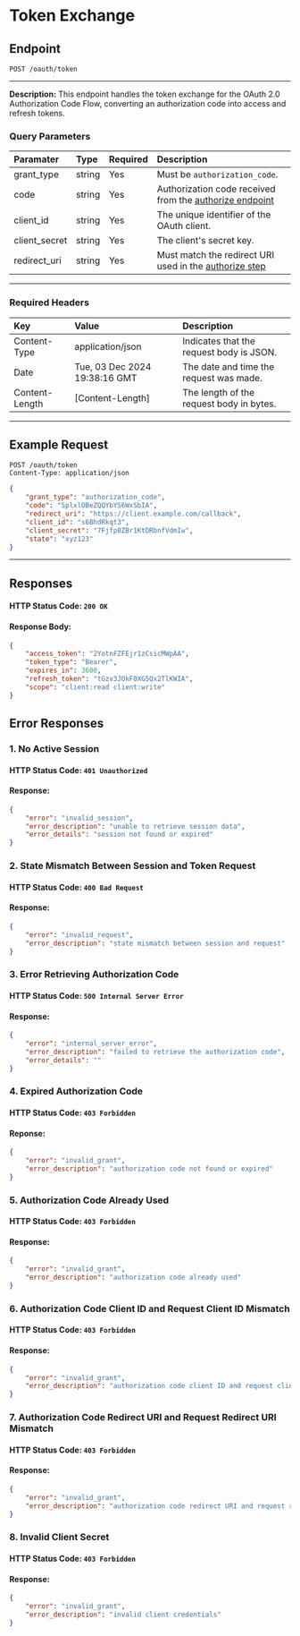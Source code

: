 # Token Exchange
## Endpoint
```
POST /oauth/token
```
---
**Description:** This endpoint handles the token exchange for the OAuth 2.0 Authorization Code Flow, converting an authorization code into access and refresh tokens.

### Query Parameters
| Paramater            | Type          | Required | Description                                                  |
| :--------------------| :-------------| :--------| :------------------------------------------------------------|
| grant_type           | string        | Yes      | Must be `authorization_code`.                                |
| code                 | string        | Yes      | Authorization code received from the [authorize endpoint](authorize_client.md)                      |
| client_id            | string        | Yes      | The unique identifier of the OAuth client.                   |
| client_secret        | string        | Yes      | The client's secret key.                                     |
| redirect_uri         | string        | Yes      | Must match the redirect URI used in the [authorize step](authorize_client.md)                     |
---

### Required Headers
| Key             | Value                         | Description                              |
| :-------------- | :---------------------------- | :----------------------------------------|
| Content-Type    | application/json              | Indicates that the request body is JSON. |
| Date            | Tue, 03 Dec 2024 19:38:16 GMT | The date and time the request was made.  |
| Content-Length  | [Content-Length]              | The length of the request body in bytes. |
---

## Example Request
```
POST /oauth/token
Content-Type: application/json
```
```json
{
    "grant_type": "authorization_code",
    "code": "SplxlOBeZQQYbYS6WxSbIA",
    "redirect_uri": "https://client.example.com/callback",
    "client_id": "s6BhdRkqt3",
    "client_secret": "7Fjfp0ZBr1KtDRbnfVdmIw",
    "state": "xyz123"
}
```
---

## Responses
#### HTTP Status Code: `200 OK`
#### Response Body:
```json
{
    "access_token": "2YotnFZFEjr1zCsicMWpAA",
    "token_type": "Bearer",
    "expires_in": 3600,
    "refresh_token": "tGzv3JOkF0XG5Qx2TlKWIA",
    "scope": "client:read client:write"
}
```

## Error Responses
### 1. No Active Session
#### HTTP Status Code: `401 Unauthorized`
#### Response:
```json
{
    "error": "invalid_session",
    "error_description": "unable to retrieve session data",
    "error_details": "session not found or expired"
}
```

### 2. State Mismatch Between Session and Token Request
#### HTTP Status Code: `400 Bad Request`
#### Response:
```json
{
    "error": "invalid_request",
    "error_description": "state mismatch between session and request"
}
```

### 3. Error Retrieving Authorization Code
#### HTTP Status Code: `500 Internal Server Error`
#### Response:
```json
{
    "error": "internal_server_error",
    "error_description": "failed to retrieve the authorization code",
    "error_details": ""
}
```

### 4. Expired Authorization Code
#### HTTP Status Code: `403 Forbidden`
#### Reponse:
```json
{
    "error": "invalid_grant",
    "error_description": "authorization code not found or expired"
}
```

### 5. Authorization Code Already Used
#### HTTP Status Code: `403 Forbidden`
#### Response:
```json
{
    "error": "invalid_grant",
    "error_description": "authorization code already used"
}
```

### 6. Authorization Code Client ID and Request Client ID Mismatch
#### HTTP Status Code: `403 Forbidden`
#### Response:
```json
{
    "error": "invalid_grant",
    "error_description": "authorization code client ID and request client ID do no match"
}
```

### 7. Authorization Code Redirect URI and Request Redirect URI Mismatch
#### HTTP Status Code: `403 Forbidden`
#### Response:
```json
{
    "error": "invalid_grant",
    "error_description": "authorization code redirect URI and request redirect URI do no match"
}
```

### 8. Invalid Client Secret
#### HTTP Status Code: `403 Forbidden`
#### Response:
```json
{
    "error": "invalid_grant",
    "error_description": "invalid client credentials"
}
```